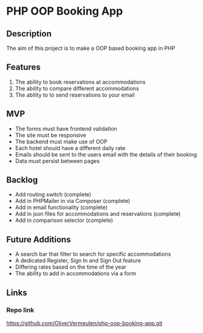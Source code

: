 # PHP OOP Booking App

## Description

The aim of this project is to make a OOP based booking app in PHP

## Features

1. The ability to book reservations at accommodations
2. The ability to compare different accommodations
4. The ability to to send reservations to your email

## MVP

- The forms must have frontend validation
- The site must be responsive
- The backend must make use of OOP
- Each hotel should have a different daily rate
- Emails should be sent to the users email with the details of their booking
- Data must persist between pages

## Backlog

- Add routing switch (complete)
- Add in PHPMailer in via Composer (complete)
- Add in email functionality (complete)
- Add in json files for accommodations and reservations (complete)
- Add in comparison selector  (complete)

## Future Additions

- A search bar that filter to search for specific accommodations
- A dedicated Register, Sign In and Sign Out feature
- Differing rates based on the time of the year
- The ability to add in accommodations via a form

## Links

### Repo link

https://github.com/OliverVermeulen/php-oop-booking-app.git

